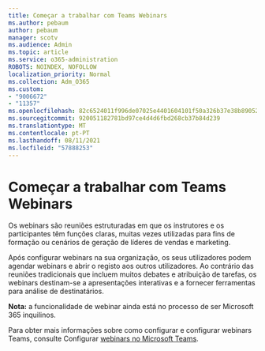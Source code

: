 ```yaml
---
title: Começar a trabalhar com Teams Webinars
ms.author: pebaum
author: pebaum
manager: scotv
ms.audience: Admin
ms.topic: article
ms.service: o365-administration
ROBOTS: NOINDEX, NOFOLLOW
localization_priority: Normal
ms.collection: Adm_O365
ms.custom:
- "9006672"
- "11357"
ms.openlocfilehash: 82c6524011f996de07025e4401604101f50a326b37e38b890524626325a01aaf
ms.sourcegitcommit: 920051182781bd97ce4d4d6fbd268cb37b84d239
ms.translationtype: MT
ms.contentlocale: pt-PT
ms.lasthandoff: 08/11/2021
ms.locfileid: "57888253"
---
```

# <a name="getting-started-with-teams-webinars"></a>Começar a trabalhar com Teams Webinars

Os webinars são reuniões estruturadas em que os instrutores e os participantes têm funções claras, muitas vezes utilizadas para fins de formação ou cenários de geração de líderes de vendas e marketing.

Após configurar webinars na sua organização, os seus utilizadores podem agendar webinars e abrir o registo aos outros utilizadores. Ao contrário das reuniões tradicionais que incluem muitos debates e atribuição de tarefas, os webinars destinam-se a apresentações interativas e a fornecer ferramentas para análise de destinatários.

**Nota:** a funcionalidade de webinar ainda está no processo de ser Microsoft 365 inquilinos. 

Para obter mais informações sobre como configurar e configurar webinars Teams, consulte Configurar [webinars no Microsoft Teams](https://docs.microsoft.com/microsoftteams/set-up-webinars).